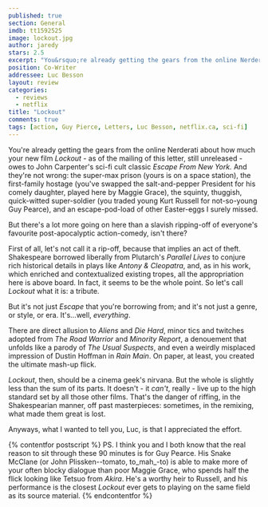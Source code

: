 ```yaml
---
published: true
section: General
imdb: tt1592525
image: lockout.jpg
author: jaredy
stars: 2.5
excerpt: "You&rsquo;re already getting the gears from the online Nerderati about how much your new film <em>Lockout</em> &ndash; as of the mailing of this letter, still unreleased &ndash; owes to John Carpenter&rsquo;s sci-fi cult classic <em>Escape From New York.</em> And they&rsquo;re not wrong: the super-max prison (yours is on a space station), the first-family hostage (you&rsquo;ve swapped the salt-and-pepper President for his comely daughter, played here by Maggie Grace), the squinty, thuggish, quick-witted super-soldier (you traded young Kurt Russell for not-so-young Guy Pearce), and an escape-pod-load of other Easter-eggs I surely missed."
position: Co-Writer
addressee: Luc Besson
layout: review
categories:
  - reviews
  - netflix
title: "Lockout"
comments: true
tags: [action, Guy Pierce, Letters, Luc Besson, netflix.ca, sci-fi]
---
```

You're already getting the gears from the online Nerderati about how much your new film _Lockout_ - as of the mailing of this letter, still unreleased - owes to John Carpenter's sci-fi cult classic _Escape From New York._ And they're not wrong: the super-max prison (yours is on a space station), the first-family hostage (you've swapped the salt-and-pepper President for his comely daughter, played here by Maggie Grace), the squinty, thuggish, quick-witted super-soldier (you traded young Kurt Russell for not-so-young Guy Pearce), and an escape-pod-load of other Easter-eggs I surely missed.

But there's a lot more going on here than a slavish ripping-off of everyone's favourite post-apocalyptic action-comedy, isn't there?

First of all, let's not call it a rip-off, because that implies an act of theft. Shakespeare borrowed liberally from Plutarch's _Parallel Lives_ to conjure rich historical details in plays like _Antony & Cleopatra_, and, as in his work, which enriched and contextualized existing tropes, all the appropriation here is above board. In fact, it seems to be the whole point. So let's call _Lockout_ what it is: a tribute.

But it's not just _Escape_ that you're borrowing from; and it's not just a genre, or style, or era. It's…well, _everything_.

There are direct allusion to _Aliens_ and _Die Hard_, minor tics and twitches adopted from _The Road Warrior_ and _Minority Report_, a denouement that unfolds like a parody of _The Usual Suspects_, and even a weirdly misplaced impression of Dustin Hoffman in _Rain Main_. On paper, at least, you created the ultimate mash-up flick.

_Lockout_, then, should be a cinema geek's nirvana. But the whole is slightly less than the sum of its parts. It doesn't - it _can't_, really - live up to the high standard set by all those other films. That's the danger of riffing, in the Shakespearian manner, off past masterpieces: sometimes, in the remixing, what made them great is lost.

Anyways, what I wanted to tell you, Luc, is that I appreciated the effort.

{% contentfor postscript %}
PS. I think you and I both know that the real reason to sit through these 90 minutes is for Guy Pearce. His Snake McClane (or John Plissken--tomato, to_mah_-to) is able to make more of your often blocky dialogue than poor Maggie Grace, who spends half the flick looking like Tetsuo from _Akira_. He's a worthy heir to Russell, and his performance is the closest _Lockout_ ever gets to playing on the same field as its source material.
{% endcontentfor %}